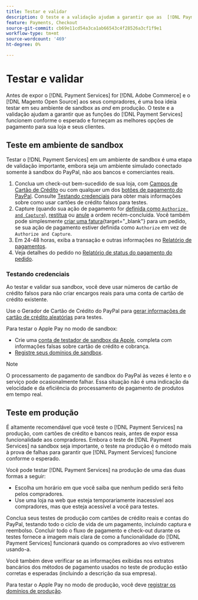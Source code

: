 ```yaml
---
title: Testar e validar
description: O teste e a validação ajudam a garantir que as  [!DNL Payment Services]  funções funcionem conforme o esperado e forneçam as melhores opções de pagamento para seus clientes
feature: Payments, Checkout
source-git-commit: cb69e11cd54a3ca1ab66543c4f28526a3cf1f9e1
workflow-type: tm+mt
source-wordcount: '469'
ht-degree: 0%

---
```


# Testar e validar

Antes de expor o [!DNL Payment Services] for [!DNL Adobe Commerce] e o [!DNL Magento Open Source] aos seus compradores, é uma boa ideia testar em seu ambiente de sandbox as _and_ em produção. O teste e a validação ajudam a garantir que as funções do [!DNL Payment Services] funcionem conforme o esperado e forneçam as melhores opções de pagamento para sua loja e seus clientes.

## Teste em ambiente de sandbox

Testar o [!DNL Payment Services] em um ambiente de sandbox é uma etapa de validação importante, embora seja um ambiente simulado conectado somente à sandbox do PayPal, não aos bancos e comerciantes reais.

1. Conclua um check-out bem-sucedido de sua loja, com [Campos de Cartão de Crédito](payments-options.md#credit-card-fields) ou com qualquer um dos [botões de pagamento do PayPal](payments-options.md#paypal-smart-buttons). Consulte [Testando credenciais](#testing-credentials) para obter mais informações sobre como usar cartões de crédito falsos para testes.
1. Capture (quando sua ação de pagamento for [definida como `Authorize and Capture`](onboard.md#set-payment-services-as-payment-method)), [restitua](refunds.md) ou [anule](voids.md) a ordem recém-concluída. Você também pode simplesmente [criar uma fatura](https://experienceleague.adobe.com/en/docs/commerce-admin/stores-sales/order-management/invoices#create-an-invoice){target="_blank"} para um pedido, se sua ação de pagamento estiver definida como `Authorize` em vez de `Authorize and Capture`.
1. Em 24-48 horas, exiba a transação e outras informações no [Relatório de pagamentos](payouts.md).
1. Veja detalhes do pedido no [Relatório de status do pagamento do pedido](order-payment-status.md).

### Testando credenciais

Ao testar e validar sua sandbox, você deve usar números de cartão de crédito falsos para não criar encargos reais para uma conta de cartão de crédito existente.

Use o Gerador de Cartão de Crédito do PayPal para [gerar informações de cartão de crédito aleatórias](https://www.paypal.com/us/smarthelp/article/where-can-i-find-test-credit-card-numbers-ts2157) para testes.

Para testar o Apple Pay no modo de sandbox:

* Crie uma [conta de testador de sandbox da Apple](https://developer.apple.com/apple-pay/sandbox-testing/#create-a-sandbox-tester-account), completa com informações falsas sobre cartão de crédito e cobrança.
* [Registre seus domínios de sandbox](https://developer.paypal.com/docs/checkout/apm/apple-pay/#link-registeryoursandboxdomains).

>[!NOTE]
>
>O processamento de pagamento de sandbox do PayPal às vezes é lento e o serviço pode ocasionalmente falhar. Essa situação não é uma indicação da velocidade e da eficiência do processamento de pagamento de produtos em tempo real.

## Teste em produção

É altamente recomendável que você teste o [!DNL Payment Services] na produção, com cartões de crédito e bancos reais, antes de expor essa funcionalidade aos compradores. Embora o teste de [!DNL Payment Services] na sandbox seja importante, o teste na produção é o método mais à prova de falhas para garantir que [!DNL Payment Services] funcione conforme o esperado.

Você pode testar [!DNL Payment Services] na produção de uma das duas formas a seguir:

* Escolha um horário em que você saiba que nenhum pedido será feito pelos compradores.
* Use uma loja na web que esteja temporariamente inacessível aos compradores, mas que esteja acessível a você para testes.

Conclua seus testes de produção com cartões de crédito reais e contas do PayPal, testando todo o ciclo de vida de um pagamento, incluindo captura e reembolso. Concluir todo o fluxo de pagamento e check-out durante os testes fornece a imagem mais clara de como a funcionalidade do [!DNL Payment Services] funcionará quando os compradores ao vivo estiverem usando-a.

Você também deve verificar se as informações exibidas nos extratos bancários dos métodos de pagamento usados no teste de produção estão corretas e esperadas (incluindo a descrição da sua empresa).

Para testar o Apple Pay no modo de produção, você deve [registrar os domínios de produção](https://developer.paypal.com/docs/checkout/apm/apple-pay/#register-your-live-domain).
